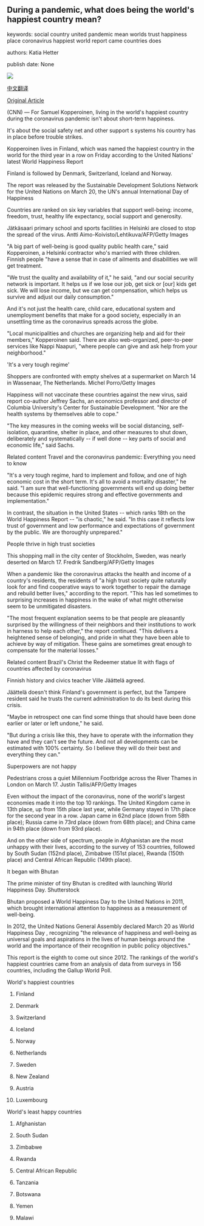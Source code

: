 ## During a pandemic, what does being the world's happiest country mean?

keywords: social country united pandemic mean worlds trust happiness place coronavirus happiest world report came countries does

authors: Katia Hetter

publish date: None

![](https://cdn.cnn.com/cnnnext/dam/assets/200319000110-01-worlds-happiest-countries-2020-finland-super-tease.jpg)

[中文翻译](During%20a%20pandemic%2C%20what%20does%20being%20the%20world%27s%20happiest%20country%20mean%3F_zh.md)

[Original Article](https://edition.cnn.com/travel/article/worlds-happiest-country-wellness-2020/index.html)

(CNN) — For Samuel Kopperoinen, living in the world's happiest country during the coronavirus pandemic isn't about short-term happiness.

It's about the social safety net and other support s systems his country has in place before trouble strikes.

Kopperoinen lives in Finland, which was named the happiest country in the world for the third year in a row on Friday according to the United Nations' latest World Happiness Report

Finland is followed by Denmark, Switzerland, Iceland and Norway.

The report was released by the Sustainable Development Solutions Network for the United Nations on March 20, the UN's annual International Day of Happiness

Countries are ranked on six key variables that support well-being: income, freedom, trust, healthy life expectancy, social support and generosity.

Jätkäsaari primary school and sports facilities in Helsinki are closed to stop the spread of the virus. Antti Aimo-Koivisto/Lehtikuva/AFP/Getty Images

"A big part of well-being is good quality public health care," said Kopperoinen, a Helsinki contractor who's married with three children. Finnish people "have a sense that in case of ailments and disabilities we will get treatment.

"We trust the quality and availability of it," he said, "and our social security network is important. It helps us if we lose our job, get sick or [our] kids get sick. We will lose income, but we can get compensation, which helps us survive and adjust our daily consumption."

And it's not just the health care, child care, educational system and unemployment benefits that make for a good society, especially in an unsettling time as the coronavirus spreads across the globe.

"Local municipalities and churches are organizing help and aid for their members," Kopperoinen said. There are also web-organized, peer-to-peer services like Nappi Naapuri, "where people can give and ask help from your neighborhood."

'It's a very tough regime'

Shoppers are confronted with empty shelves at a supermarket on March 14 in Wassenaar, The Netherlands. Michel Porro/Getty Images

Happiness will not vaccinate these countries against the new virus, said report co-author Jeffrey Sachs, an economics professor and director of Columbia University's Center for Sustainable Development. "Nor are the health systems by themselves able to cope."

"The key measures in the coming weeks will be social distancing, self-isolation, quarantine, shelter in place, and other measures to shut down, deliberately and systematically -- if well done -- key parts of social and economic life," said Sachs.

Related content Travel and the coronavirus pandemic: Everything you need to know

"It's a very tough regime, hard to implement and follow, and one of high economic cost in the short term. It's all to avoid a mortality disaster," he said. "I am sure that well-functioning governments will end up doing better because this epidemic requires strong and effective governments and implementation."

In contrast, the situation in the United States -- which ranks 18th on the World Happiness Report -- "is chaotic," he said. "In this case it reflects low trust of government and low performance and expectations of government by the public. We are thoroughly unprepared."

People thrive in high trust societies

This shopping mall in the city center of Stockholm, Sweden, was nearly deserted on March 17. Fredrik Sandberg/AFP/Getty Images

When a pandemic like the coronavirus attacks the health and income of a country's residents, the residents of "a high trust society quite naturally look for and find cooperative ways to work together to repair the damage and rebuild better lives," according to the report. "This has led sometimes to surprising increases in happiness in the wake of what might otherwise seem to be unmitigated disasters.

"The most frequent explanation seems to be that people are pleasantly surprised by the willingness of their neighbors and their institutions to work in harness to help each other," the report continued. "This delivers a heightened sense of belonging, and pride in what they have been able to achieve by way of mitigation. These gains are sometimes great enough to compensate for the material losses."

Related content Brazil's Christ the Redeemer statue lit with flags of countries affected by coronavirus

Finnish history and civics teacher Ville Jäättelä agreed.

Jäättelä doesn't think Finland's government is perfect, but the Tampere resident said he trusts the current administration to do its best during this crisis.

"Maybe in retrospect one can find some things that should have been done earlier or later or left undone," he said.

"But during a crisis like this, they have to operate with the information they have and they can't see the future. And not all developments can be estimated with 100% certainty. So I believe they will do their best and everything they can."

Superpowers are not happy

Pedestrians cross a quiet Millennium Footbridge across the River Thames in London on March 17. Justin Tallis/AFP/Getty Images

Even without the impact of the coronavirus, none of the world's largest economies made it into the top 10 rankings. The United Kingdom came in 13th place, up from 15th place last year, while Germany stayed in 17th place for the second year in a row. Japan came in 62nd place (down from 58th place); Russia came in 73rd place (down from 68th place); and China came in 94th place (down from 93rd place).

And on the other side of spectrum, people in Afghanistan are the most unhappy with their lives, according to the survey of 153 countries, followed by South Sudan (152nd place), Zimbabwe (151st place), Rwanda (150th place) and Central African Republic (149th place).

It began with Bhutan

The prime minister of tiny Bhutan is credited with launching World Happiness Day. Shutterstock

Bhutan proposed a World Happiness Day to the United Nations in 2011, which brought international attention to happiness as a measurement of well-being.

In 2012, the United Nations General Assembly declared March 20 as World Happiness Day , recognizing "the relevance of happiness and well-being as universal goals and aspirations in the lives of human beings around the world and the importance of their recognition in public policy objectives."

This report is the eighth to come out since 2012. The rankings of the world's happiest countries came from an analysis of data from surveys in 156 countries, including the Gallup World Poll.

World's happiest countries

1. Finland

2. Denmark

3. Switzerland

4. Iceland

5. Norway

6. Netherlands

7. Sweden

8. New Zealand

9. Austria

10. Luxembourg

World's least happy countries

1. Afghanistan

2. South Sudan

3. Zimbabwe

4. Rwanda

5. Central African Republic

6. Tanzania

7. Botswana

8. Yemen

9. Malawi